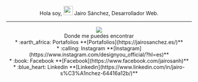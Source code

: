 <div align="center">Hola soy, <img src="https://media.giphy.com/media/du3J3cXyzhj75IOgvA/giphy.gif" width="25px"> Jairo Sánchez, Desarrollador Web.</div>
<hr>
<div align="center"><img src="https://media.giphy.com/media/26tn33aiTi1jkl6H6/giphy.gif"/></div>


<div align="center">Donde me puedes encontrar</div>


<div align="center">* :earth_africa: Portafolios **[Portafolios](https://jairosanchez.es/)**</div>
<div align="center">* :calling: Instagram **[Instagram](https://www.instagram.com/designyou_official/?hl=es)**</div>
<div align="center">* :book: Facebook **[Facebook](https://www.facebook.com/jairosanh)**</div>
<div align="center">* :blue_heart: Linkedin  **[Linkedin](https://www.linkedin.com/in/jairo-s%C3%A1nchez-64416a12b/)**</div>
